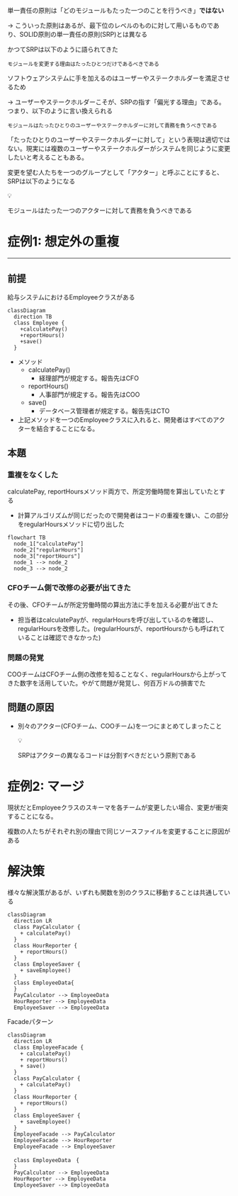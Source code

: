 単一責任の原則は「どのモジュールもたった一つのことを行うべき」**ではない**

→ こういった原則はあるが、最下位のレベルのものに対して用いるものであり、SOLID原則の単一責任の原則(SRP)とは異なる

かつてSRPは以下のように語られてきた

```
モジュールを変更する理由はたったひとつだけであるべきである
```

ソフトウェアシステムに手を加えるのはユーザーやステークホルダーを満足させるため

→ ユーザーやステークホルダーこそが、SRPの指す「偏光する理由」である。つまり、以下のように言い換えられる

```
モジュールはたったひとりのユーザーやステークホルダーに対して責務を負うべきである
```

「たったひとりのユーザーやステークホルダーに対して」という表現は適切ではない。現実には複数のユーザーやステークホルダーがシステムを同じように変更したいと考えることもある。

変更を望む人たちを一つのグループとして「アクター」と呼ぶことにすると、SRPは以下のようになる

<aside>
💡

モジュールはたった一つのアクターに対して責務を負うべきである

</aside>

# 症例1: 想定外の重複

---

## 前提

給与システムにおけるEmployeeクラスがある

```mermaid
classDiagram
  direction TB
  class Employee {
    +calculatePay()
    +reportHours()
    +save()
  }
```

- メソッド
    - calculatePay()
        - 経理部門が規定する。報告先はCFO
    - reportHours()
        - 人事部門が規定する。報告先はCOO
    - save()
        - データベース管理者が規定する。報告先はCTO
- 上記メソッドを一つのEmployeeクラスに入れると、開発者はすべてのアクターを結合することになる。

## 本題

### 重複をなくした

calculatePay, reportHoursメソッド両方で、所定労働時間を算出していたとする

- 計算アルゴリズムが同じだったので開発者はコードの重複を嫌い、この部分をregularHoursメソッドに切り出した

```mermaid
flowchart TB
  node_1["calculatePay"]
  node_2["regularHours"]
  node_3["reportHours"]
  node_1 --> node_2
  node_3 --> node_2
```

### CFOチーム側で改修の必要が出てきた

その後、CFOチームが所定労働時間の算出方法に手を加える必要が出てきた

- 担当者はcalculatePayが、regularHoursを呼び出しているのを確認し、regularHoursを改修した。(regularHoursが、reportHoursからも呼ばれていることは確認できなかった)

### 問題の発覚

COOチームはCFOチーム側の改修を知ることなく、regularHoursから上がってきた数字を活用していた。やがて問題が発覚し、何百万ドルの損害でた

## 問題の原因

- 別々のアクター(CFOチーム、COOチーム)を一つにまとめてしまったこと
    
    <aside>
    💡
    
    SRPはアクターの異なるコードは分割すべきだという原則である
    
    </aside>
    

# 症例2: マージ

現状だとEmployeeクラスのスキーマを各チームが変更したい場合、変更が衝突することになる。

複数の人たちがそれぞれ別の理由で同じソースファイルを変更することに原因がある

# 解決策

様々な解決策があるが、いずれも関数を別のクラスに移動することは共通している

```mermaid
classDiagram
  direction LR
  class PayCalculator {
    + calculatePay()
  }
  class HourReporter {
    + reportHours()
  }
  class EmployeeSaver {
    + saveEmployee()
  }
  class EmployeeData{
  }
  PayCalculator --> EmployeeData
  HourReporter --> EmployeeData
  EmployeeSaver --> EmployeeData

```

Facadeパターン

```mermaid
classDiagram
  direction LR
  class EmployeeFacade {
    + calculatePay()
    + reportHours()
    + save()
  }
  class PayCalculator {
    + calculatePay()
  }
  class HourReporter {
    + reportHours()
  }
  class EmployeeSaver {
    + saveEmployee()
  }
  EmployeeFacade --> PayCalculator
  EmployeeFacade --> HourReporter
  EmployeeFacade --> EmployeeSaver 

  class EmployeeData　{
  }
  PayCalculator --> EmployeeData
  HourReporter --> EmployeeData
  EmployeeSaver --> EmployeeData
```